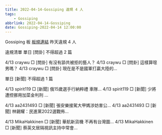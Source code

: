 ```yaml
---
title: 2022-04-14-Gossiping 違規 4 人
tags:
    - Gossiping
abbrlink: 2022-04-14-Gossiping
date: Gossiping-2022-04-14 12:00:00
---
```

Gossiping 板 [板規連結](https://www.ptt.cc/bbs/Gossiping/M.1637425085.A.07D.html)
昨天違規 4 人
<!-- more -->

違規清單
單日 [問卦] 不得超過 2 篇

4/13 craywu □ [問卦] 有沒有舔共被拒的藝人？
4/13 craywu □ [問卦] 這樣算噁男嗎？
4/13 craywu □ [問卦] 現在是不是國軍打贏大陸的…

單日 [新聞] 不得超過 1 篇

4/13 spirit119 □ [新聞] 俄15歲選手行納粹禮 車隊…
4/13 spirit119 □ [新聞] 少將遭控挪用加菜金判刑 …

4/13 aa2431493 □ [新聞] 張安樂接駕大甲媽涉妨害公…
4/13 aa2431493 □ [新聞] 林錫耀：民進黨2022選戰佈…

4/13 MikaHakkinen □ [新聞] 華航新貨機 不再有台灣圖…
4/13 MikaHakkinen □ [新聞] 蔡英文居隔視訊主持中常會…